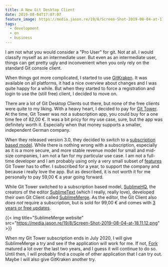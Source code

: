 ```yaml
---
title: A New Git Desktop Client
date: 2019-08-04T17:07:07
feature_image: https://media.jason.re/19/8/Screen-Shot-2019-08-04-at-17.43.48.png
tags:
  - development
  - en
  - business
---
```


I am not what you would consider a "Pro User" for git. Not at all. I would classify myself as an intermediate user. But even as an intermediate user, things can get pretty ugly and inconvenient when you only rely on the standard Git console client.

When things got more complicated, I started to use [GitKraken](https://www.gitkraken.com/). It was available on all platforms, it had a nice overview about changes and I was quite happy for a while. But when they started to force a registration and login to use the (still free) client, I decided to move on.

There are a lot of Git Desktop Clients out there, but none of the free clients were quite to my liking. With a heavy heart, I decided to pay for [Git Tower](https://git-tower.com). At the time, Git Tower was not a subscription app, you could buy for a one time fee of 82,00 €. It was a bit pricy for my use case, sure, but the app was definitely worth it. Especially when that money supports a smaller, independent German company.

When they released version 3.0, they decided to switch to a [subscription based model](https://www.git-tower.com/pricing/mac). While there is nothing wrong with a subscription, especially as it is a more secure, and more stable revenue model for small and mid-size companies, I am not a fan for my particular use case. I am not a full-time developer and I am probably using only a very small subset of [features](https://www.git-tower.com/blog/image-diffing-and-reflog/) Git Tower has to offer. I subscribed for a year, to support the company and because i really love the app. But as described, it is not worth it for me personally to pay 59,00 € a year going forward.

While Git Tower switched to a subscription based model, [SublimeHQ](https://www.sublimehq.com/), the creators of the editor [SublimeText](https://www.sublimetext.com/) (which I really, really love), developed their own Git Client called [SublimeMerge](https://www.sublimemerge.com/). As the editor, the Git Client also _does not_ require a subscription, but is sold for 99,00 € and comes with [3 years or free updates](https://www.sublimehq.com/sales_faq).

{{< img title="SublimeMerge website" src="https://media.jason.re/19/8/Screen-Shot-2019-08-04-at-18.11.12.png" >}}

When my Git Tower subscription ends in July 2020, I will give SublimeMerge a try and see if the application will work for me. If not, [Fork](https://git-fork.com/) matured a lot over the last two years, and I guess it will continue to do so. Until then, I will probably find a couple of other application that I can try out. Maybe I will also give GitKraken another try.
